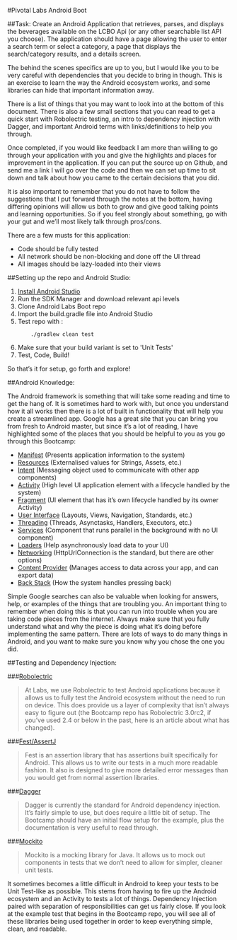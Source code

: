 #Pivotal Labs Android Boot

##Task:
Create an Android Application that retrieves, parses, and displays the beverages available on the LCBO Api (or any other searchable list API you choose). The application should have a page allowing the user to enter a search term or select a category, a page that displays the search/category results, and a details screen.

The behind the scenes specifics are up to you, but I would like you to be very careful with dependencies that you decide to bring in though. This is an exercise to learn the way the Android ecosystem works, and some libraries can hide that important information away. 

There is a list of things that you may want to look into at the bottom of this document. There is also a few small sections that you can read to get a quick start with Robolectric testing, an intro to dependency injection with Dagger, and important Android terms with links/definitions to help you through.

Once completed, if you would like feedback I am more than willing to go through your application with you and give the highlights and places for improvement in the application. If you can put the source up on Github, and send me a link I will go over the code and then we can set up time to sit down and talk about how you came to the certain decisions that you did. 

It is also important to remember that you do not have to follow the suggestions that I put forward through the notes at the bottom, having differing opinions will allow us both to grow and give good talking points and learning opportunities. So if you feel strongly about something, go with your gut and we’ll most likely talk through pros/cons.

There are a few musts for this application:
- Code should be fully tested
- All network should be non-blocking and done off the UI thread
- All images should be lazy-loaded into their views
	
##Setting up the repo and Android Studio:

1. [Install Android Studio](https://developer.android.com/sdk/index.html)
1. Run the SDK Manager and download relevant api levels
1. Clone Android Labs Boot repo
1. Import the build.gradle file into Android Studio
1. Test repo with :
    ```
        ./gradlew clean test
    ```
1. Make sure that your build variant is set to 'Unit Tests'
1. Test, Code, Build!

So that’s it for setup, go forth and explore!

##Android Knowledge:
	
The Android framework is something that will take some reading and time to get the hang of. It is sometimes hard to work with, but once you understand how it all works then there is a lot of built in functionality that will help you create a streamlined app. 
Google has a great site that you can bring you from fresh to Android master, but since it’s a lot of reading, I have highlighted some of the places that you should be helpful to you as you go through this Bootcamp:

* [Manifest](http://developer.android.com/guide/topics/manifest/manifest-intro.html) (Presents application information to the system)
* [Resources](http://developer.android.com/guide/topics/resources/overview.html) (Externalised values for Strings, Assets, etc.) 
* [Intent](http://developer.android.com/guide/components/intents-filters.html) (Messaging object used to communicate with other app components)
* [Activity](http://developer.android.com/guide/components/activities.html) (High level UI application element with a lifecycle handled by the system)
* [Fragment](http://developer.android.com/guide/components/fragments.html) (UI element that has it’s own lifecycle handled by its owner Activity)
* [User Interface](http://developer.android.com/guide/topics/ui/index.html) (Layouts, Views, Navigation, Standards, etc.)
* [Threading](http://developer.android.com/guide/components/processes-and-threads.html) (Threads, Asynctasks, Handlers, Executors, etc.)
* [Services](http://developer.android.com/guide/components/services.html) (Component that runs parallel in the background with no UI component)
* [Loaders](http://developer.android.com/guide/components/loaders.html) (Help asynchronously load data to your UI) 
* [Networking](http://developer.android.com/reference/java/net/HttpURLConnection.html) (HttpUrlConnection is the standard, but there are other options)
* [Content Provider](http://developer.android.com/guide/topics/providers/content-providers.html) (Manages access to data across your app, and can export data)
* [Back Stack](http://developer.android.com/guide/components/tasks-and-back-stack.html) (How the system handles pressing back)

Simple Google searches can also be valuable when looking for answers, help, or examples of the things that are troubling you. An important thing to remember when doing this is that you can run into trouble when you are taking code pieces from the internet. Always make sure that you fully understand what and why the piece is doing what it’s doing before implementing the same pattern. There are lots of ways to do many things in Android, and you want to make sure you know why you chose the one you did.

##Testing and Dependency Injection:

###[Robolectric](http://robolectric.org/)
> At Labs, we use Robolectric to test Android applications because it allows us to fully test the Android ecosystem without the need to run on device. This does provide us a layer of complexity that isn’t always easy to figure out (the Bootcamp repo has Robolectric 3.0rc2, if you’ve used 2.4 or below in the past, here is an article about what has changed).

###[Fest/AssertJ](https://github.com/square/assertj-android)
> Fest is an assertion library that has assertions built specifically for Android. This allows us to write our tests in a much more readable fashion. It also is designed to give more detailed error messages than you would get from normal assertion libraries.

###[Dagger](http://square.github.io/dagger/)
> Dagger is currently the standard for Android dependency injection. It’s fairly simple to use, but does require a little bit of setup. The Bootcamp should have an initial flow setup for the example, plus the documentation is very useful to read through.

###[Mockito](http://mockito.org/)
> Mockito is a mocking library for Java. It allows us to mock out components in tests that we don’t need to allow for simpler, cleaner unit tests.

It sometimes becomes a little difficult in Android to keep your tests to be Unit Test-like as possible. This stems from having to fire up the Android ecosystem and an Activity to tests a lot of things. Dependency Injection paired with separation of responsibilities can get us fairly close. If you look at the example test that begins in the Bootcamp repo, you will see all of these libraries being used together in order to keep everything simple, clean, and readable. 
